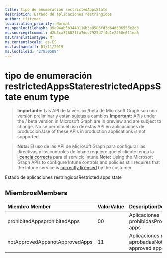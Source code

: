 ```yaml
---
title: tipo de enumeración restrictedAppsState
description: Estado de aplicaciones restringidos
author: tfitzmac
localization_priority: Normal
ms.openlocfilehash: 99e94ab5b3440116b3a8586fd3d64d606555e2d3
ms.sourcegitcommit: d2b3ca32602ffa76cc7925d7f4d1e2258e611ea5
ms.translationtype: MT
ms.contentlocale: es-ES
ms.lasthandoff: 01/11/2019
ms.locfileid: "27830509"
---
```

# <a name="restrictedappsstate-enum-type"></a><span data-ttu-id="b2157-103">tipo de enumeración restrictedAppsState</span><span class="sxs-lookup"><span data-stu-id="b2157-103">restrictedAppsState enum type</span></span>

> <span data-ttu-id="b2157-104">**Importante:** Las API de la versión /beta de Microsoft Graph son una versión preliminar y están sujetas a cambios.</span><span class="sxs-lookup"><span data-stu-id="b2157-104">**Important:** APIs under the / beta version in Microsoft Graph are in preview and are subject to change.</span></span> <span data-ttu-id="b2157-105">No se permite el uso de estas API en aplicaciones de producción.</span><span class="sxs-lookup"><span data-stu-id="b2157-105">Use of these APIs in production applications is not supported.</span></span>

> <span data-ttu-id="b2157-106">**Nota:** El uso de las API de Microsoft Graph para configurar las directivas y los controles de Intune requiere que el cliente tenga la [licencia correcta](https://go.microsoft.com/fwlink/?linkid=839381) para el servicio Intune.</span><span class="sxs-lookup"><span data-stu-id="b2157-106">**Note:** Using the Microsoft Graph APIs to configure Intune controls and policies still requires that the Intune service is [correctly licensed](https://go.microsoft.com/fwlink/?linkid=839381) by the customer.</span></span>

<span data-ttu-id="b2157-107">Estado de aplicaciones restringidos</span><span class="sxs-lookup"><span data-stu-id="b2157-107">Restricted apps state</span></span>
## <a name="members"></a><span data-ttu-id="b2157-108">Miembros</span><span class="sxs-lookup"><span data-stu-id="b2157-108">Members</span></span>
|<span data-ttu-id="b2157-109">Miembro	</span><span class="sxs-lookup"><span data-stu-id="b2157-109">Member</span></span>|<span data-ttu-id="b2157-110">Valor</span><span class="sxs-lookup"><span data-stu-id="b2157-110">Value</span></span>|<span data-ttu-id="b2157-111">Description</span><span class="sxs-lookup"><span data-stu-id="b2157-111">Description</span></span>|
|:---|:---|:---|
|<span data-ttu-id="b2157-112">prohibitedApps</span><span class="sxs-lookup"><span data-stu-id="b2157-112">prohibitedApps</span></span>|<span data-ttu-id="b2157-113">0</span><span class="sxs-lookup"><span data-stu-id="b2157-113">0</span></span>|<span data-ttu-id="b2157-114">Aplicaciones prohibidas</span><span class="sxs-lookup"><span data-stu-id="b2157-114">Prohibited apps</span></span>|
|<span data-ttu-id="b2157-115">notApprovedApps</span><span class="sxs-lookup"><span data-stu-id="b2157-115">notApprovedApps</span></span>|<span data-ttu-id="b2157-116">1</span><span class="sxs-lookup"><span data-stu-id="b2157-116">1</span></span>|<span data-ttu-id="b2157-117">Aplicaciones no aprobadas</span><span class="sxs-lookup"><span data-stu-id="b2157-117">Not approved apps</span></span>|





